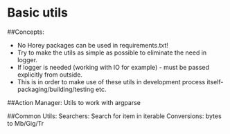 # Basic utils 

##Concepts:
* No Horey packages can be used in requirements.txt!
* Try to make the utils as simple as possible to eliminate the need in logger.
* If logger is needed (working with IO for example) - must be passed explicitly from outside.
* This is in order to make use of these utils in development process itself- packaging/building/testing etc.


##Action Manager:
Utils to work with argparse

##Common Utils:
Searchers: Search for item in iterable
Conversions: bytes to Mb/Gig/Tr

